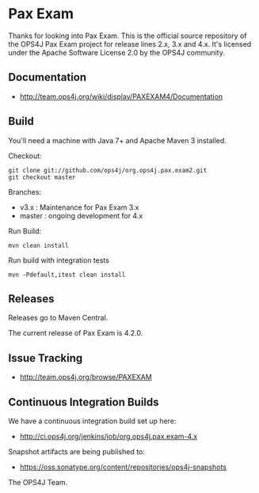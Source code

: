 Pax Exam
========

Thanks for looking into Pax Exam.
This is the official source repository of the OPS4J Pax Exam project for 
release lines 2.x, 3.x and 4.x.
It's licensed under the Apache Software License 2.0 by the OPS4J community.

## Documentation

* <http://team.ops4j.org/wiki/display/PAXEXAM4/Documentation>

## Build

You'll need a machine with Java 7+ and Apache Maven 3 installed.

Checkout:

    git clone git://github.com/ops4j/org.ops4j.pax.exam2.git
    git checkout master

Branches:
* v3.x   : Maintenance for Pax Exam 3.x 
* master : ongoing development for 4.x 

Run Build:

    mvn clean install

Run build with integration tests

    mvn -Pdefault,itest clean install

## Releases

Releases go to Maven Central.

The current release of Pax Exam is 4.2.0.

## Issue Tracking

* <http://team.ops4j.org/browse/PAXEXAM>

## Continuous Integration Builds

We have a continuous integration build set up here:

* <http://ci.ops4j.org/jenkins/job/org.ops4j.pax.exam-4.x>

Snapshot artifacts are being published to:

* <https://oss.sonatype.org/content/repositories/ops4j-snapshots>


The OPS4J Team.
